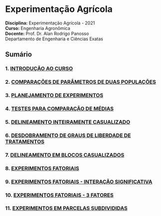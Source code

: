 Experimentação Agrícola
================

**Disciplina:** Experimentação Agrícola - 2021  
**Curso:** Engenharia Agronômica  
**Docente:** Prof. Dr. Alan Rodrigo Panosso  
Departamento de Engenharia e Ciências Exatas

<!-- badges: start -->
<!-- badges: end -->

## Sumário

### 1. [INTRODUÇÃO AO CURSO](https://arpanosso.github.io/experimentacao-agricola-unesp-fcav/Docs/cap01.html)

### 2. [COMPARAÇÕES DE PARÂMETROS DE DUAS POPULAÇÕES](https://arpanosso.github.io/experimentacao-agricola-unesp-fcav/Docs/cap02.html)

### 3. [PLANEJAMENTO DE EXPERIMENTOS](https://arpanosso.github.io/experimentacao-agricola-unesp-fcav/Docs/cap03.html)

### 4. [TESTES PARA COMPARAÇÃO DE MÉDIAS](https://arpanosso.github.io/experimentacao-agricola-unesp-fcav/Docs/cap04.html)

### 5. [DELINEAMENTO INTEIRAMENTE CASUALIZADO](https://arpanosso.github.io/experimentacao-agricola-unesp-fcav/Docs/cap05.html)

### 6. [DESDOBRAMENTO DE GRAUS DE LIBERDADE DE TRATAMENTOS](https://arpanosso.github.io/experimentacao-agricola-unesp-fcav/Docs/cap06.html)

### 7. [DELINEAMENTO EM BLOCOS CASUALIZADOS](https://arpanosso.github.io/experimentacao-agricola-unesp-fcav/Docs/cap07.html)

### 8. [EXPERIMENTOS FATORIAIS](https://arpanosso.github.io/experimentacao-agricola-unesp-fcav/Docs/cap08.html)

### 9. [EXPERIMENTOS FATORIAIS - INTERAÇÃO SIGNIFICATIVA](https://arpanosso.github.io/experimentacao-agricola-unesp-fcav/Docs/cap09.html)

### 10. [EXPERIMENTOS FATORIAIS - 3 FATORES](https://arpanosso.github.io/experimentacao-agricola-unesp-fcav/Docs/cap10.html)

### 11. [EXPERIMENTOS EM PARCELAS SUBDIVIDIDAS](https://arpanosso.github.io/experimentacao-agricola-unesp-fcav/Docs/cap11.html)
